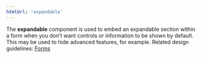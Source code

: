 ```yaml
---
htmlUrl: 'expandable'
---
```

The **expandable** component is used to embed an expandable section within a form when you don’t want controls or information to be shown by default. This may be used to hide advanced features, for example. Related design guidelines: [Forms](design-guidelines/usage-and-behavior/forms)
